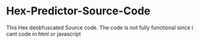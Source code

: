 # Hex-Predictor-Source-Code
This Hex deobfuscated Source code.
The code is not fully functional since i cant code in html or javascript

